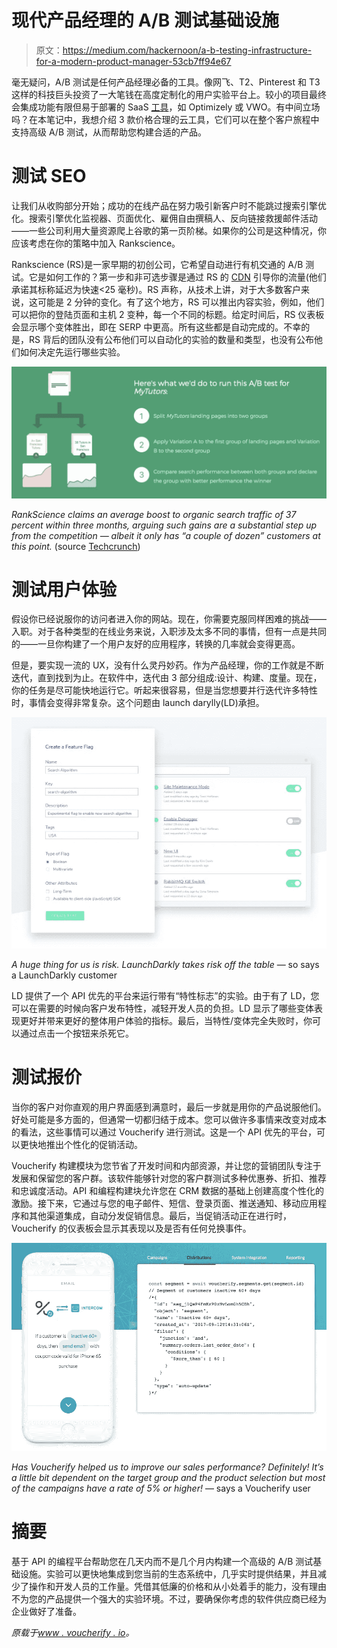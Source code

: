 # 现代产品经理的 A/B 测试基础设施

> 原文：<https://medium.com/hackernoon/a-b-testing-infrastructure-for-a-modern-product-manager-53cb7ff94e67>

毫无疑问，A/B 测试是任何产品经理必备的工具。像网飞、T2、Pinterest 和 T3 这样的科技巨头投资了一大笔钱在高度定制化的用户实验平台上。较小的项目最终会集成功能有限但易于部署的 SaaS [工具](https://hackernoon.com/tagged/tools)，如 Optimizely 或 VWO。有中间立场吗？在本笔记中，我想介绍 3 款价格合理的云工具，它们可以在整个客户旅程中支持高级 A/B 测试，从而帮助您构建合适的产品。

# **测试 SEO**

让我们从收购部分开始；成功的在线产品在努力吸引新客户时不能跳过搜索引擎优化。搜索引擎优化监视器、页面优化、雇佣自由撰稿人、反向链接救援邮件活动——一些公司利用大量资源爬上谷歌的第一页阶梯。如果你的公司是这种情况，你应该考虑在你的策略中加入 Rankscience。

Rankscience (RS)是一家早期的初创公司，它希望自动进行有机交通的 A/B 测试。它是如何工作的？第一步和非可选步骤是通过 RS 的 [CDN](https://en.wikipedia.org/wiki/Content_delivery_network) 引导你的流量(他们承诺其标称延迟为快速<25 毫秒)。RS 声称，从技术上讲，对于大多数客户来说，这可能是 2 分钟的变化。有了这个地方，RS 可以推出内容实验，例如，他们可以把你的登陆页面和主机 2 变种，每一个不同的标题。给定时间后，RS 仪表板会显示哪个变体胜出，即在 SERP 中更高。所有这些都是自动完成的。不幸的是，RS 背后的团队没有公布他们可以自动化的实验的数量和类型，也没有公布他们如何决定先运行哪些实验。

![](img/8a05c083ec2c71599127c4855b630e1c.png)

*‍RankScience claims an average boost to organic search traffic of 37 percent within three months, arguing such gains are a substantial step up from the competition — albeit it only has “a couple of dozen” customers at this point.* (source [Techcrunch](https://techcrunch.com/2017/02/07/rankscience-wants-to-replace-your-seo-staff/))

# 测试用户体验

假设你已经说服你的访问者进入你的网站。现在，你需要克服同样困难的挑战——入职。对于各种类型的在线业务来说，入职涉及太多不同的事情，但有一点是共同的——一旦你构建了一个用户友好的应用程序，转换的几率就会变得更高。

但是，要实现一流的 UX，没有什么灵丹妙药。作为产品经理，你的工作就是不断迭代，直到找到为止。在软件中，迭代由 3 部分组成:设计、构建、度量。现在，你的任务是尽可能快地运行它。听起来很容易，但是当您想要并行迭代许多特性时，事情会变得非常复杂。这个问题由 launch darylly(LD)承担。

![](img/ffae0cfdd21210e06fb7382b9aec4ea5.png)

*‍A huge thing for us is risk. LaunchDarkly takes risk off the table* — so says a LaunchDarkly customer

LD 提供了一个 API 优先的平台来运行带有“特性标志”的实验。由于有了 LD，您可以在需要的时候向客户发布特性，减轻开发人员的负担。LD 显示了哪些变体表现更好并带来更好的整体用户体验的指标。最后，当特性/变体完全失败时，你可以通过点击一个按钮来杀死它。

# 测试报价

当你的客户对你直观的用户界面感到满意时，最后一步就是用你的产品说服他们。好处可能是多方面的，但通常一切都归结于成本。您可以做许多事情来改变对成本的看法，这些事情可以通过 Voucherify 进行测试。这是一个 API 优先的平台，可以更快地推出个性化的促销活动。

Voucherify 构建模块为您节省了开发时间和内部资源，并让您的营销团队专注于发展和保留您的客户群。该软件能够针对您的客户群测试多种优惠券、折扣、推荐和忠诚度活动。API 和编程构建块允许您在 CRM 数据的基础上创建高度个性化的激励。接下来，它通过与您的电子邮件、短信、登录页面、推送通知、移动应用程序和其他渠道集成，自动分发促销信息。最后，当促销活动正在进行时，Voucherify 的仪表板会显示其表现以及是否有任何兑换事件。

![](img/45595f766030d22e517a2905db6def4d.png)

*‍Has Voucherify helped us to improve our sales performance? Definitely! It’s a little bit dependent on the target group and the product selection but most of the campaigns have a rate of 5% or higher!* — says a Voucherify user

# 摘要

基于 API 的编程平台帮助您在几天内而不是几个月内构建一个高级的 A/B 测试基础设施。实验可以更快地集成到您当前的生态系统中，几乎实时提供结果，并且减少了操作和开发人员的工作量。凭借其低廉的价格和从小处着手的能力，没有理由不为您的产品提供一个强大的实验环境。不过，要确保你考虑的软件供应商已经为企业做好了准备。

*原载于*[*www . voucherify . io*](https://www.voucherify.io/blog/a-b-testing-infrastructure-for-a-modern-product-manager)*。*